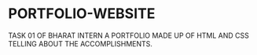 # PORTFOLIO-WEBSITE
TASK 01 OF BHARAT INTERN
A PORTFOLIO MADE UP OF HTML AND CSS TELLING ABOUT THE ACCOMPLISHMENTS.
